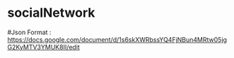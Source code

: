 # socialNetwork

#Json Format  : https://docs.google.com/document/d/1s6skXWRbssYQ4FjNBun4MRtw05jgG2KyMTV3YMUK8II/edit
